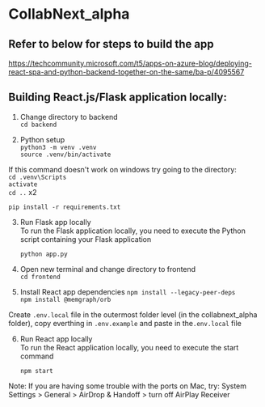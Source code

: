 # CollabNext_alpha

## Refer to below for steps to build the app

https://techcommunity.microsoft.com/t5/apps-on-azure-blog/deploying-react-spa-and-python-backend-together-on-the-same/ba-p/4095567


## Building React.js/Flask application locally:

1. Change directory to backend<br>
`cd backend`<br>

2. Python setup<br>
`python3 -m venv .venv`<br>
`source .venv/bin/activate`<br>

 If this command doesn't work on windows try going to the directory: <br>
 `cd .venv\Scripts` <br>
 `activate` <br>
 `cd ..` x2 <br>

`pip install -r requirements.txt`<br>

3. Run Flask app locally<br>
 To run the Flask application locally, you need to execute the Python script containing your Flask application 

   `python app.py`

4. Open new terminal and change directory to frontend<br>
`cd frontend`<br>

5. Install React app dependencies
`npm install --legacy-peer-deps`<br>
`npm install @memgraph/orb` <br>

Create `.env.local` file in the outermost folder level (in the collabnext_alpha folder), copy everthing in `.env.example` and paste in the`.env.local` file

6. Run React app locally<br>
 To run the React application locally, you need to execute the start command

   `npm start`


Note: If you are having some trouble with the ports on Mac, try:
System Settings > General > AirDrop & Handoff > turn off AirPlay Receiver
